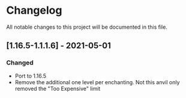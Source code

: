 # Changelog
All notable changes to this project will be documented in this file.

## [1.16.5-1.1.1.6] - 2021-05-01
### Changed
 - Port to 1.16.5
 - Remove the additional one level per enchanting. Not this anvil only removed the "Too Expensive" limit 